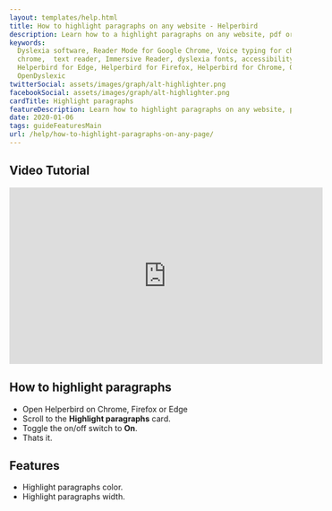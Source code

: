 ```yaml
---
layout: templates/help.html
title: How to highlight paragraphs on any website - Helperbird
description: Learn how to a highlight paragraphs on any website, pdf or app.
keywords:
  Dyslexia software, Reader Mode for Google Chrome, Voice typing for chrome, Text to speech for
  chrome,  text reader, Immersive Reader, dyslexia fonts, accessibility software, dyslexia software,
  Helperbird for Edge, Helperbird for Firefox, Helperbird for Chrome, Opendyslexic for Chrome,
  OpenDyslexic
twitterSocial: assets/images/graph/alt-highlighter.png
facebookSocial: assets/images/graph/alt-highlighter.png
cardTitle: Highlight paragraphs
featureDescription: Learn how to highlight paragraphs on any website, pdf or app.
date: 2020-01-06
tags: guideFeaturesMain
url: /help/how-to-highlight-paragraphs-on-any-page/
---
```


## Video Tutorial
<iframe width="560" height="315" src="https://www.youtube-nocookie.com/embed/i7xdQsDvLMs" title="YouTube video player" frameborder="0" allow="accelerometer; autoplay; clipboard-write; encrypted-media; gyroscope; picture-in-picture" allowfullscreen></iframe>

## How to highlight paragraphs

- Open Helperbird on Chrome, Firefox or Edge
- Scroll to the **Highlight paragraphs** card.
- Toggle the on/off switch to **On**.
- Thats it.

## Features

- Highlight paragraphs color.
- Highlight paragraphs width.
